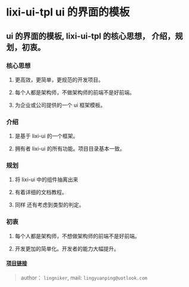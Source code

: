 # lixi-ui-tpl ui 的界面的模板

## ui 的界面的模板, lixi-ui-tpl 的核心思想， 介绍，规划，初衷。

### 核心思想

1. 更高效，更简单，更规范的开发项目。

2. 每个人都是架构师，不做架构师的前端不是好前端。

3. 为企业或公司提供的一个 ui 框架模板。

### 介绍

1. 是基于 lixi-ui 的一个框架。

2. 拥有者 lixi-ui 的所有功能。项目目录基本一致。

### 规划

1. 将 lixi-ui 中的组件抽离出来

2. 有着详细的文档教程。

3. 同样 还有考虑到类型的判定。

### 初衷

1. 每个人都是架构师，不想做架构师的前端不是好前端。

2. 开发更加的简单化。开发者的能力大幅提升。

#### <a href="https://github.com/lixi-ui/lixi-ui-tpl" target="_blank">项目链接</a>

> author： `lingniker`,  mail: `lingyuanping@uotlook.com`

